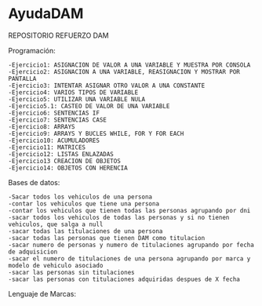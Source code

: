 # AyudaDAM

REPOSITORIO REFUERZO DAM

Programación:

    -Ejercicio1: ASIGNACION DE VALOR A UNA VARIABLE Y MUESTRA POR CONSOLA
    -Ejercicio2: ASIGNACION A UNA VARIABLE, REASIGNACION Y MOSTRAR POR PANTALLA
    -Ejercicio3: INTENTAR ASIGNAR OTRO VALOR A UNA CONSTANTE
    -Ejercicio4: VARIOS TIPOS DE VARIABLE
    -Ejercicio5: UTILIZAR UNA VARIABLE NULA
    -Ejercicio5.1: CASTEO DE VALOR DE UNA VARIABLE
    -Ejercicio6: SENTENCIAS IF
    -Ejercicio7: SENTENCIAS CASE
    -Ejercicio8: ARRAYS
    -Ejercicio9: ARRAYS Y BUCLES WHILE, FOR Y FOR EACH
    -Ejercicio10: ACUMULADORES
    -Ejercicio11: MATRICES
    -Ejercicio12: LISTAS ENLAZADAS
    -Ejercicio13 CREACION DE OBJETOS
    -Ejercicio14: OBJETOS CON HERENCIA
    
Bases de datos:

    -Sacar todos los vehiculos de una persona
    -contar los vehiculos que tiene una persona
    -contar los vehiculos que tienen todas las personas agrupando por dni
    -sacar todos los vehiculos de todas las personas y si no tienen vehiculos, que salga a null
    -sacar todas las titulaciones de una persona
    -sacar todas las personas que tienen DAM como titulacion
    -sacar numero de personas y numero de titulaciones agrupando por fecha de adquisicion
    -sacar el numero de titulaciones de una persona agrupando por marca y modelo de vehiculo asociado
    -sacar las personas sin titulaciones
    -sacar las personas con titulaciones adquiridas despues de X fecha

Lenguaje de Marcas:
    


